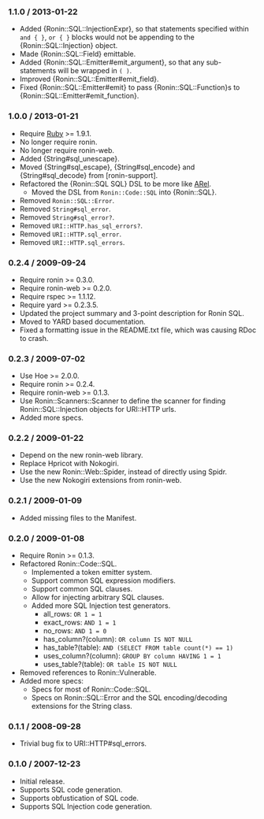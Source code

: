 ### 1.1.0 / 2013-01-22

* Added {Ronin::SQL::InjectionExpr}, so that statements specified within
  `and { }`, `or { }` blocks would not be appending to the
  {Ronin::SQL::Injection} object.
* Made {Ronin::SQL::Field} emittable.
* Added {Ronin::SQL::Emitter#emit_argument}, so that any sub-statements will
  be wrapped in `( )`.
* Improved {Ronin::SQL::Emitter#emit_field}.
* Fixed {Ronin::SQL::Emitter#emit} to pass {Ronin::SQL::Function}s to
  {Ronin::SQL::Emitter#emit_function}.

### 1.0.0 / 2013-01-21

* Require [Ruby] >= 1.9.1.
* No longer require ronin.
* No longer require ronin-web.
* Added {String#sql_unescape}.
* Moved {String#sql_escape}, {String#sql_encode} and {String#sql_decode}
  from [ronin-support].
* Refactored the {Ronin::SQL SQL} DSL to be more like
  [ARel](https://github.com/rails/arel#readme).
  * Moved the DSL from `Ronin::Code::SQL` into {Ronin::SQL}.
* Removed `Ronin::SQL::Error`.
* Removed `String#sql_error`.
* Removed `String#sql_error?`.
* Removed `URI::HTTP.has_sql_errors?`.
* Removed `URI::HTTP.sql_error`.
* Removed `URI::HTTP.sql_errors`.

### 0.2.4 / 2009-09-24

* Require ronin >= 0.3.0.
* Require ronin-web >= 0.2.0.
* Require rspec >= 1.1.12.
* Require yard >= 0.2.3.5.
* Updated the project summary and 3-point description for Ronin SQL.
* Moved to YARD based documentation.
* Fixed a formatting issue in the README.txt file, which was causing RDoc
  to crash.

### 0.2.3 / 2009-07-02

* Use Hoe >= 2.0.0.
* Require ronin >= 0.2.4.
* Require ronin-web >= 0.1.3.
* Use Ronin::Scanners::Scanner to define the scanner for finding
  Ronin::SQL::Injection objects for URI::HTTP urls.
* Added more specs.

### 0.2.2 / 2009-01-22

* Depend on the new ronin-web library.
* Replace Hpricot with Nokogiri.
* Use the new Ronin::Web::Spider, instead of directly using Spidr.
* Use the new Nokogiri extensions from ronin-web.

### 0.2.1 / 2009-01-09

* Added missing files to the Manifest.

### 0.2.0 / 2009-01-08

* Require Ronin >= 0.1.3.
* Refactored Ronin::Code::SQL.
  * Implemented a token emitter system.
  * Support common SQL expression modifiers.
  * Support common SQL clauses.
  * Allow for injecting arbitrary SQL clauses.
  * Added more SQL Injection test generators.
    * all_rows: `OR 1 = 1`
    * exact_rows: `AND 1 = 1`
    * no_rows: `AND 1 = 0`
    * has_column?(column): `OR column IS NOT NULL`
    * has_table?(table): `AND (SELECT FROM table count(*) == 1)`
    * uses_column?(column): `GROUP BY column HAVING 1 = 1`
    * uses_table?(table): `OR table IS NOT NULL`
* Removed references to Ronin::Vulnerable.
* Added more specs:
  * Specs for most of Ronin::Code::SQL.
  * Specs on Ronin::SQL::Error and the SQL encoding/decoding extensions for
    the String class.

### 0.1.1 / 2008-09-28

* Trivial bug fix to URI::HTTP#sql_errors.

### 0.1.0 / 2007-12-23

* Initial release.
* Supports SQL code generation.
* Supports obfustication of SQL code.
* Supports SQL Injection code generation.

[Ruby]: http://www.ruby-lang.org/
